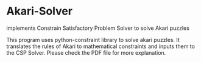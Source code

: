 # Akari-Solver
implements Constrain Satisfactory Problem Solver to solve Akari puzzles

This program uses python-constraint library to solve akari puzzles. It translates the rules of Akari to mathematical constraints and inputs them to the CSP Solver.
Please check the PDF file for more explanation.
